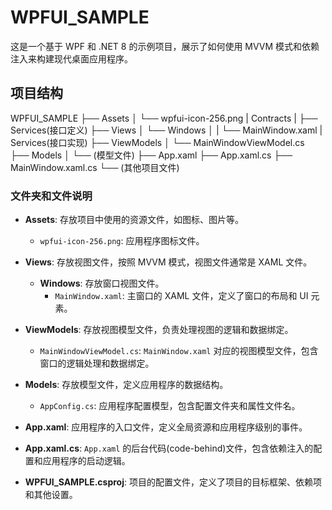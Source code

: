 # WPFUI_SAMPLE

这是一个基于 WPF 和 .NET 8 的示例项目，展示了如何使用 MVVM 模式和依赖注入来构建现代桌面应用程序。

## 项目结构

WPFUI_SAMPLE
├── Assets
│   └── wpfui-icon-256.png
|   Contracts
|   ├── Services(接口定义)
├── Views
│   └── Windows
│   |    └── MainWindow.xaml
|   Services(接口实现)
├── ViewModels
│   └── MainWindowViewModel.cs
├── Models
│   └── (模型文件)
├── App.xaml
├── App.xaml.cs
├── MainWindow.xaml.cs
└── (其他项目文件)
### 文件夹和文件说明

- **Assets**: 存放项目中使用的资源文件，如图标、图片等。
  - `wpfui-icon-256.png`: 应用程序图标文件。

- **Views**: 存放视图文件，按照 MVVM 模式，视图文件通常是 XAML 文件。
  - **Windows**: 存放窗口视图文件。
    - `MainWindow.xaml`: 主窗口的 XAML 文件，定义了窗口的布局和 UI 元素。

- **ViewModels**: 存放视图模型文件，负责处理视图的逻辑和数据绑定。
  - `MainWindowViewModel.cs`: `MainWindow.xaml` 对应的视图模型文件，包含窗口的逻辑处理和数据绑定。

- **Models**: 存放模型文件，定义应用程序的数据结构。
  - `AppConfig.cs`: 应用程序配置模型，包含配置文件夹和属性文件名。

- **App.xaml**: 应用程序的入口文件，定义全局资源和应用程序级别的事件。
- **App.xaml.cs**: `App.xaml` 的后台代码(code-behind)文件，包含依赖注入的配置和应用程序的启动逻辑。

- **WPFUI_SAMPLE.csproj**: 项目的配置文件，定义了项目的目标框架、依赖项和其他设置。
